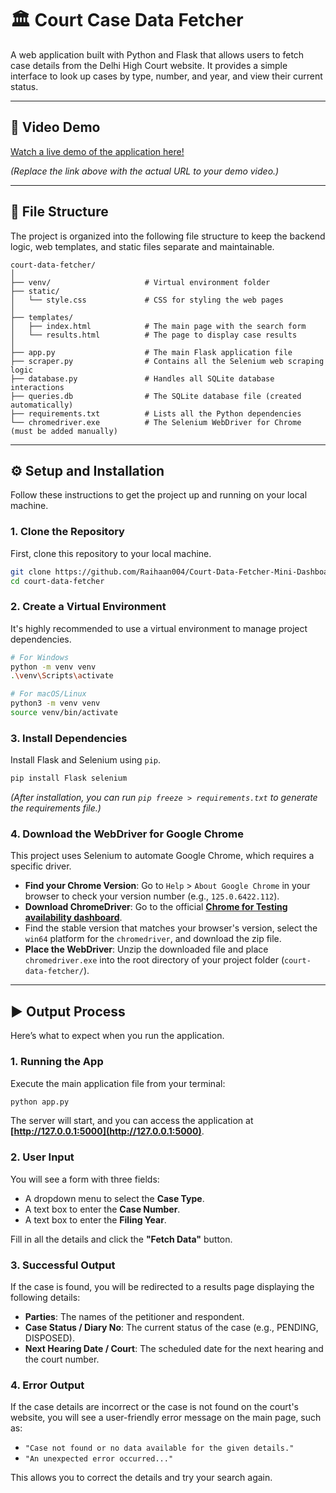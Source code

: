 # 🏛️ Court Case Data Fetcher

A web application built with Python and Flask that allows users to fetch case details from the Delhi High Court website. It provides a simple interface to look up cases by type, number, and year, and view their current status.

---

## 🎥 Video Demo

[Watch a live demo of the application here!](https://www.loom.com/share/a3a8c9d0f1814950b24ae201b59ed581?sid=74fc6264-2254-49f0-8c62-6b2f44f097ac)

*(Replace the link above with the actual URL to your demo video.)*

---

## 📂 File Structure

The project is organized into the following file structure to keep the backend logic, web templates, and static files separate and maintainable.

```
court-data-fetcher/
│
├── venv/                     # Virtual environment folder
├── static/
│   └── style.css             # CSS for styling the web pages
│
├── templates/
│   ├── index.html            # The main page with the search form
│   └── results.html          # The page to display case results
│
├── app.py                    # The main Flask application file
├── scraper.py                # Contains all the Selenium web scraping logic
├── database.py               # Handles all SQLite database interactions
├── queries.db                # The SQLite database file (created automatically)
├── requirements.txt          # Lists all the Python dependencies
└── chromedriver.exe          # The Selenium WebDriver for Chrome (must be added manually)
```

---

## ⚙️ Setup and Installation

Follow these instructions to get the project up and running on your local machine.

### 1. Clone the Repository
First, clone this repository to your local machine.
```bash
git clone https://github.com/Raihaan004/Court-Data-Fetcher-Mini-Dashboard.git
cd court-data-fetcher
```

### 2. Create a Virtual Environment
It's highly recommended to use a virtual environment to manage project dependencies.
```bash
# For Windows
python -m venv venv
.\venv\Scripts\activate

# For macOS/Linux
python3 -m venv venv
source venv/bin/activate
```

### 3. Install Dependencies
Install Flask and Selenium using `pip`.
```bash
pip install Flask selenium
```
*(After installation, you can run `pip freeze > requirements.txt` to generate the requirements file.)*

### 4. Download the WebDriver for Google Chrome
This project uses Selenium to automate Google Chrome, which requires a specific driver.

* **Find your Chrome Version**: Go to `Help` > `About Google Chrome` in your browser to check your version number (e.g., `125.0.6422.112`).
* **Download ChromeDriver**: Go to the official **[Chrome for Testing availability dashboard](https://googlechromelabs.github.io/chrome-for-testing/#stable)**.
* Find the stable version that matches your browser's version, select the `win64` platform for the `chromedriver`, and download the zip file.
* **Place the WebDriver**: Unzip the downloaded file and place `chromedriver.exe` into the root directory of your project folder (`court-data-fetcher/`).

---

## ▶️ Output Process

Here’s what to expect when you run the application.

### 1. Running the App
Execute the main application file from your terminal:
```bash
python app.py
```
The server will start, and you can access the application at **[http://127.0.0.1:5000](http://127.0.0.1:5000)**.

### 2. User Input
You will see a form with three fields:
* A dropdown menu to select the **Case Type**.
* A text box to enter the **Case Number**.
* A text box to enter the **Filing Year**.

Fill in all the details and click the **"Fetch Data"** button.

### 3. Successful Output
If the case is found, you will be redirected to a results page displaying the following details:
* **Parties**: The names of the petitioner and respondent.
* **Case Status / Diary No**: The current status of the case (e.g., PENDING, DISPOSED).
* **Next Hearing Date / Court**: The scheduled date for the next hearing and the court number.

### 4. Error Output
If the case details are incorrect or the case is not found on the court's website, you will see a user-friendly error message on the main page, such as:
* `"Case not found or no data available for the given details."`
* `"An unexpected error occurred..."`

This allows you to correct the details and try your search again.
